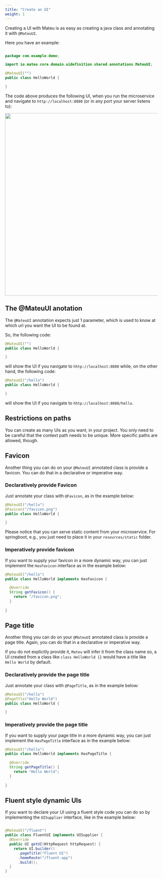 ```yaml
---
title: "Create an UI"
weight: 1
---
```


Creating a UI with Mateu is as easy as creating a java class and annotating it with `@MateuUI`. 

Here you have an example:

```java

package com.example.demo;

import io.mateu.core.domain.uidefinition.shared.annotations.MateuUI;

@MateuUI("")
public class HelloWorld {

}

```
The code above produces the following UI, when you run the microservice and navigate to `http://localhost:8080` (or in any port your server listens to):


<p align="center"><img src="../../../images/helloworld.png?raw=true" width="600"/></p>

## The @MateuUI anotation

The `@MateuUI` annotation expects just 1 parameter, which is used to know at which url you want the UI to be found at.

So, the following code:

```java
@MateuUI("")
public class HelloWorld {

}
```
will show the UI if you navigate to `hhtp://localhost:8080` while, on the other hand, the following code:

```java
@MateuUI("/hello")
public class HelloWorld {

}
```
will show the UI if you navigate to `hhtp://localhost:8080/hello`.

## Restrictions on paths

You can create as many UIs as you want, in your project. You only need to be careful that the context path needs to be unique. More specific paths are allowed, though.

## Favicon

Another thing you can do on your `@MateuUI` annotated class is provide a favicon. You can do that in a declarative or imperative way.

### Declaratively provide Favicon

Just annotate your class with `@Favicon`, as in the example below:

```java
@MateuUI("/hello")
@Favicon("/favicon.png")
public class HelloWorld {

}
```

Please notice that you can serve static content from your microservice. For springboot, e.g., you just need to place it in your `resources/static` folder.

### Imperatively provide favicon

If you want to supply your favicon in a more dynamic way, you can just implement the `HasFavicon` interface as in the example below:

```java
@MateuUI("/hello")
public class HelloWorld implements HasFavicon {

  @Override
  String getFavicon() {
    return "/favicon.png";
  }
  
}
```

## Page title

Another thing you can do on your `@MateuUI` annotated class is provide a page title. Again, you can do that in a declarative or imperative way.

If you do not explicitly provide it, `Mateu` will infer it from the class name so, a UI created from a class like `class HelloWorld {}` would have a title like `Hello World` by default.

### Declaratively provide the page title

Just annotate your class with `@PageTitle`, as in the example below:

```java
@MateuUI("/hello")
@PageTtle("Hello World")
public class HelloWorld {

}
```

### Imperatively provide the page title

If you want to supply your page title in a more dynamic way, you can just implement the `HasPageTitle` interface as in the example below:

```java
@MateuUI("/hello")
public class HelloWorld implements HasPageTitle {

  @Override
  String getPageTitle() {
    return "Hello World";
  }
  
}
```

## Fluent style dynamic UIs

If you want to declare your UI using a fluent style code you can do so by implementing the `UISupplier` interface, like in the example below:

```java

@MateuUI("/fluent")
public class FluentUI implements UISupplier {
  @Override
  public UI getUI(HttpRequest httpRequest) {
    return UI.builder()
      .pageTitle("Fluent UI")
      .homeRoute("/fluent-app")
      .build();
  }
}

```
